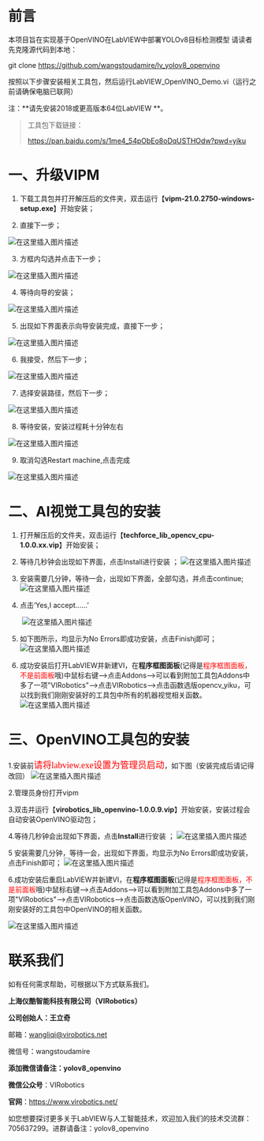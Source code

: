 # 前言

本项目旨在实现基于OpenVINO在LabVIEW中部署YOLOv8目标检测模型
请读者先克隆源代码到本地：

git clone https://github.com/wangstoudamire/lv_yolov8_openvino 

按照以下步骤安装相关工具包，然后运行LabVIEW_OpenVINO_Demo.vi（运行之前请确保电脑已联网）

注：**请先安装2018或更高版本64位LabVIEW **。

> 工具包下载链接：
>
> https://pan.baidu.com/s/1me4_54pObEo8oDqUSTHOdw?pwd=yiku 

# 一、升级VIPM

  1. 下载工具包并打开解压后的文件夹，双击运行【**vipm-21.0.2750-windows-setup.exe**】开始安装；

  2. 直接下一步；

 ![在这里插入图片描述](https://img-blog.csdnimg.cn/81fbcc45d8424e37b19b516836279b9a.png?x-oss-process=image/watermark,type_d3F5LXplbmhlaQ,shadow_50,text_Q1NETiBAdmlyb2JvdGljcw==,size_14,color_FFFFFF,t_70,g_se,x_16#pic_center)

  3. 方框内勾选并点击下一步；

 ![在这里插入图片描述](https://img-blog.csdnimg.cn/426ec8ccb98a4154b989413c90c00b79.png?x-oss-process=image/watermark,type_d3F5LXplbmhlaQ,shadow_50,text_Q1NETiBAdmlyb2JvdGljcw==,size_14,color_FFFFFF,t_70,g_se,x_16#pic_center)

  4. 等待向导的安装；

 ![在这里插入图片描述](https://img-blog.csdnimg.cn/788ad0e736324b1ea46bc869ed0471fd.png?x-oss-process=image/watermark,type_d3F5LXplbmhlaQ,shadow_50,text_Q1NETiBAdmlyb2JvdGljcw==,size_20,color_FFFFFF,t_70,g_se,x_16#pic_center)

  5. 出现如下界面表示向导安装完成，直接下一步；

 ![在这里插入图片描述](https://img-blog.csdnimg.cn/9699b8c8ad6b418aaccfaaf472171a7f.png?x-oss-process=image/watermark,type_d3F5LXplbmhlaQ,shadow_50,text_Q1NETiBAdmlyb2JvdGljcw==,size_15,color_FFFFFF,t_70,g_se,x_16#pic_center)

  6. 我接受，然后下一步；

 ![在这里插入图片描述](https://img-blog.csdnimg.cn/5220c292b9784dd096b8171a11e2b606.png?x-oss-process=image/watermark,type_d3F5LXplbmhlaQ,shadow_50,text_Q1NETiBAdmlyb2JvdGljcw==,size_15,color_FFFFFF,t_70,g_se,x_16#pic_center)

  7. 选择安装路径，然后下一步；

 ![在这里插入图片描述](https://img-blog.csdnimg.cn/bb6b57cfb1da4fa7a5d4a86ff7c48859.png?x-oss-process=image/watermark,type_d3F5LXplbmhlaQ,shadow_50,text_Q1NETiBAdmlyb2JvdGljcw==,size_15,color_FFFFFF,t_70,g_se,x_16#pic_center)

  8. 等待安装，安装过程耗十分钟左右

 ![在这里插入图片描述](https://img-blog.csdnimg.cn/51965028b6c8403d8507c897eecf100e.png?x-oss-process=image/watermark,type_d3F5LXplbmhlaQ,shadow_50,text_Q1NETiBAdmlyb2JvdGljcw==,size_15,color_FFFFFF,t_70,g_se,x_16#pic_center)

  9. 取消勾选Restart machine,点击完成

 ![在这里插入图片描述](https://img-blog.csdnimg.cn/77ef7d8d78934644a8c21b2165d726f2.png?x-oss-process=image/watermark,type_d3F5LXplbmhlaQ,shadow_50,text_Q1NETiBAdmlyb2JvdGljcw==,size_14,color_FFFFFF,t_70,g_se,x_16#pic_center)




# 二、AI视觉工具包的安装

1. 打开解压后的文件夹，双击运行【**techforce_lib_opencv_cpu-1.0.0.xx.vip**】开始安装；


 2. 等待几秒钟会出现如下界面，点击Install进行安装 ； 	![在这里插入图片描述](https://img-blog.csdnimg.cn/264afefec2bf4cadadd4bcd644039057.png#pic_center)

 3. 安装需要几分钟，等待一会，出现如下界面，全部勾选，并点击continue; 	![在这里插入图片描述](https://img-blog.csdnimg.cn/b4622f7fff5c43a39fac726e7b11fdfe.png#pic_center)

 4. 点击‘Yes,I accept......’

    ​	![在这里插入图片描述](https://img-blog.csdnimg.cn/85cac4df661b4037aa9185bcdef8f894.png#pic_center)

5. 如下图所示，均显示为No Errors即成功安装，点击Finishj即可；
   ![在这里插入图片描述](https://img-blog.csdnimg.cn/43087e252947458d9cd6cb2eb41f3fdb.png#pic_center)

6. 成功安装后打开LabVIEW并新建VI，在**程序框图面板**(记得是<font color="red">程序框图面板，不是前面板</font>哦)中鼠标右键-->点击Addons-->可以看到附加工具包Addons中多了一项"VIRobotics"-->点击VIRobotics-->点击函数选版opencv_yiku，可以找到我们刚刚安装好的工具包中所有的机器视觉相关函数。
   ![在这里插入图片描述](https://img-blog.csdnimg.cn/9141fa03136f4cb7842e782c9152ffe8.png?x-oss-process=image/watermark,type_d3F5LXplbmhlaQ,shadow_50,text_Q1NETiBAdmlyb2JvdGljcw==,size_20,color_FFFFFF,t_70,g_se,x_16#pic_center)

# 三、OpenVINO工具包的安装

 1.安装前<font face="SimSun" color=red size=4>请将labview.exe设置为管理员启动</font>，如下图（安装完成后请记得改回）
![在这里插入图片描述](https://img-blog.csdnimg.cn/ff215d6adc5849d39809454858d27788.png#pic_center)

 2.管理员身份打开vipm

 3.双击并运行【**virobotics_lib_openvino-1.0.0.9.vip**】开始安装，安装过程会自动安装OpenVINO驱动包；

 4.等待几秒钟会出现如下界面，点击**Install**进行安装 ；
 ![在这里插入图片描述](https://img-blog.csdnimg.cn/e1a696a78b964967bdafc95c7eeb1b99.png#pic_center)


 	
 5 安装需要几分钟，等待一会，出现如下界面，均显示为No Errors即成功安装，点击Finish即可；
   ![在这里插入图片描述](https://img-blog.csdnimg.cn/c8ef6fa0e187428f9acaca339882f889.png#pic_center)


 6.成功安装后重启LabVIEW并新建VI，在**程序框图面板**(记得是<font color="red">程序框图面板，不是前面板</font>哦)中鼠标右键-->点击Addons-->可以看到附加工具包Addons中多了一项"VIRobotics"-->点击VIRobotics-->点击函数选版OpenVINO，可以找到我们刚刚安装好的工具包中OpenVINO的相关函数。

![在这里插入图片描述](https://img-blog.csdnimg.cn/91f02da2b00f441cb23751e3f805103d.png#pic_center)

# 联系我们

如有任何需求帮助，可根据以下方式联系我们。

**上海仪酷智能科技有限公司（VIRobotics）**

**公司创始人：王立奇**

邮箱：wangliqi@virobotics.net

微信号：wangstoudamire

**添加微信请备注：yolov8_openvino**


**微信公众号**：VIRobotics

**官网**：https://www.virobotics.net/

如您想要探讨更多关于LabVIEW与人工智能技术，欢迎加入我们的技术交流群：705637299。进群请备注：yolov8_openvino
